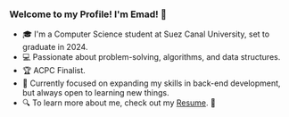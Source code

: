 ### Welcome to my Profile! I'm Emad! 👋

- 🎓 I'm a Computer Science student at Suez Canal University, set to graduate in 2024.
- 💻 Passionate about problem-solving, algorithms, and data structures.
- 🏆 ACPC Finalist.
- 💼 Currently focused on expanding my skills in back-end development, but always open to learning new things.
- 🔍 To learn more about me, check out my [Resume](https://drive.google.com/file/d/1iu-R-Ic9HnD66-X9-v0_P1JhR_Sltf76/view?usp=sharing). 📄

<!--
**EmadMoh178/EmadMoh178** is a ✨ _special_ ✨ repository because its `README.md` (this file) appears on your GitHub profile.

Here are some ideas to get you started:

- 🔭 I’m currently working on ...
- 🌱 I’m currently learning ...
- 👯 I’m looking to collaborate on ...
- 🤔 I’m looking for help with ...
- 💬 Ask me about ...
- 📫 How to reach me: ...
- 😄 Pronouns: ...
- ⚡ Fun fact: ...
-->
